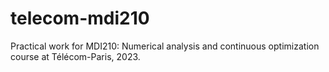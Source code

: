 # telecom-mdi210
Practical work for MDI210: Numerical analysis and continuous optimization course at Télécom-Paris, 2023.
